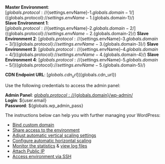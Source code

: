 **Master Environment**: [${globals.protocol}://${settings.envName}-1.${globals.domain-1}/](${globals.protocol}://${settings.envName}-1.${globals.domain-1}/)   
**Slave Environment 1**: [${globals.protocol}://${settings.envName}-2.${globals.domain-2}/](${globals.protocol}://${settings.envName}-2.${globals.domain-2}/)
**Slave Environment 2**: [${globals.protocol}://${settings.envName}-3.${globals.domain-3}/](${globals.protocol}://${settings.envName}-3.${globals.domain-3}/)
**Slave Environment 3**: [${globals.protocol}://${settings.envName}-4.${globals.domain-4}/](${globals.protocol}://${settings.envName}-4.${globals.domain-4}/)
**Slave Environment 4**: [${globals.protocol}://${settings.envName}-5.${globals.domain-5}/](${globals.protocol}://${settings.envName}-5.${globals.domain-5}/)

**CDN Endpoint URL**:  [${globals.cdn_url}](${globals.cdn_url})

Use the following credentials to access the admin panel:

**Admin Panel**: [${globals.protocol}://${globals.domain}/wp-admin/](${globals.protocol}://${globals.domain}/wp-admin/)  
**Login**: ${user.email}  
**Password**: ${globals.wp_admin_pass}  

The instructions below can help you with further managing your WordPress:   

* [Bind custom domain](https://docs.jelastic.com/custom-domain-via-cname)   
* [Share access to the environment](http://docs.jelastic.com/share-environment)   
* [Adjust automatic vertical scaling settings](http://docs.jelastic.com/automatic-vertical-scaling)   
* [Configure automatic horizontal scaling](http://docs.jelastic.com/automatic-horizontal-scaling)   
* [Monitor the statistics](http://docs.jelastic.com/view-app-statistics) & [view log files](https://docs.jelastic.com/view-log-files)   
* [Attach Public IP](https://docs.jelastic.com/public-ip)   
* [Access environment via SSH](https://docs.jelastic.com/ssh-access)   
